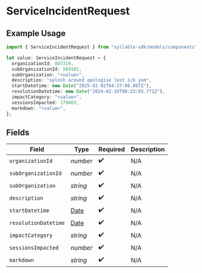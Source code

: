 # ServiceIncidentRequest

## Example Usage

```typescript
import { ServiceIncidentRequest } from "syllable-sdk/models/components";

let value: ServiceIncidentRequest = {
  organizationId: 807319,
  subOrganizationId: 569101,
  subOrganization: "<value>",
  description: "splosh around apologise lest ick yum",
  startDatetime: new Date("2025-02-02T04:37:08.867Z"),
  resolutionDatetime: new Date("2024-02-19T00:23:03.771Z"),
  impactCategory: "<value>",
  sessionsImpacted: 179603,
  markdown: "<value>",
};
```

## Fields

| Field                                                                                         | Type                                                                                          | Required                                                                                      | Description                                                                                   |
| --------------------------------------------------------------------------------------------- | --------------------------------------------------------------------------------------------- | --------------------------------------------------------------------------------------------- | --------------------------------------------------------------------------------------------- |
| `organizationId`                                                                              | *number*                                                                                      | :heavy_check_mark:                                                                            | N/A                                                                                           |
| `subOrganizationId`                                                                           | *number*                                                                                      | :heavy_check_mark:                                                                            | N/A                                                                                           |
| `subOrganization`                                                                             | *string*                                                                                      | :heavy_check_mark:                                                                            | N/A                                                                                           |
| `description`                                                                                 | *string*                                                                                      | :heavy_check_mark:                                                                            | N/A                                                                                           |
| `startDatetime`                                                                               | [Date](https://developer.mozilla.org/en-US/docs/Web/JavaScript/Reference/Global_Objects/Date) | :heavy_check_mark:                                                                            | N/A                                                                                           |
| `resolutionDatetime`                                                                          | [Date](https://developer.mozilla.org/en-US/docs/Web/JavaScript/Reference/Global_Objects/Date) | :heavy_check_mark:                                                                            | N/A                                                                                           |
| `impactCategory`                                                                              | *string*                                                                                      | :heavy_check_mark:                                                                            | N/A                                                                                           |
| `sessionsImpacted`                                                                            | *number*                                                                                      | :heavy_check_mark:                                                                            | N/A                                                                                           |
| `markdown`                                                                                    | *string*                                                                                      | :heavy_check_mark:                                                                            | N/A                                                                                           |